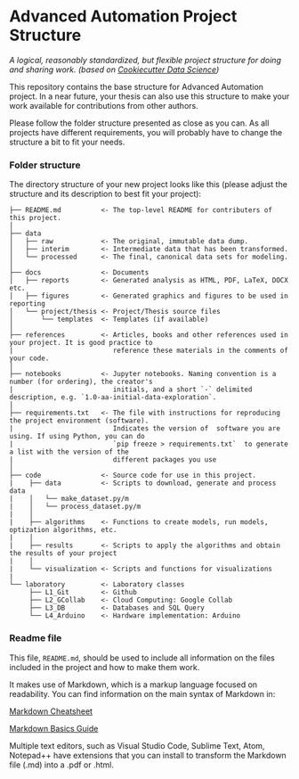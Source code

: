 # Advanced Automation Project Structure

*A logical, reasonably standardized, but flexible project structure for doing and sharing work. (based on [Cookiecutter Data Science](https://drivendata.github.io/cookiecutter-data-science/))*

This repository contains the base structure for Advanced Automation project. In a near future, your thesis can also use this structure to make your work available for contributions from other authors. 

Please follow the folder structure presented as close as you can. As all projects have different requirements, you will probably have to change the structure a bit to fit your needs.

### Folder structure

The directory structure of your new project looks like this (please adjust the structure and its description to best fit your project): 

```
├── README.md          <- The top-level README for contributers of this project.
│
├── data
│   ├── raw            <- The original, immutable data dump.
│   ├── interim        <- Intermediate data that has been transformed.
│   └── processed      <- The final, canonical data sets for modeling.
│
├── docs               <- Documents
│   ├── reports        <- Generated analysis as HTML, PDF, LaTeX, DOCX etc.
│   ├── figures        <- Generated graphics and figures to be used in reporting
│   └── project/thesis <- Project/Thesis source files
│       └── templates  <- Templates (if available)
│
├── references         <- Articles, books and other references used in your project. It is good practice to  
|                         reference these materials in the comments of your code.
│
├── notebooks          <- Jupyter notebooks. Naming convention is a number (for ordering), the creator's  
|                         initials, and a short `-` delimited description, e.g. `1.0-aa-initial-data-exploration`.
│
├── requirements.txt   <- The file with instructions for reproducing the project environment (software).  
|                         Indicates the version of  software you are using. If using Python, you can do 
|                         `pip freeze > requirements.txt`  to generate a list with the version of the 
|                         different packages you use
│
├── code               <- Source code for use in this project.
|    ├── data          <- Scripts to download, generate and process data
|    │   └── make_dataset.py/m
|    │   └── process_dataset.py/m
|    │
|    ├── algorithms    <- Functions to create models, run models, optization algorithms, etc.
|    │
|    ├── results       <- Scripts to apply the algorithms and obtain the results of your project
|    │
|    └── visualization <- Scripts and functions for visualizations
|
└── laboratory         <- Laboratory classes
     ├── L1_Git        <- Github
     ├── L2_GCollab    <- Cloud Computing: Google Collab
     ├── L3_DB         <- Databases and SQL Query
     └── L4_Arduino    <- Hardware implementation: Arduino
```


### Readme file

This file, `README.md`, should be used to include all information on the files included in the project and how to make them work.

It makes use of Markdown, which is a markup language focused on readability. You can find information on the main syntax of Markdown in:

[Markdown Cheatsheet](https://github.com/adam-p/markdown-here/wiki/Markdown-Cheatsheet)

[Markdown Basics Guide](https://markdown-guide.readthedocs.io/en/latest/basics.html)

Multiple text editors, such as Visual Studio Code, Sublime Text, Atom, Notepad++ have extensions that you can install to transform the Markdown file (.md) into a .pdf or .html.
